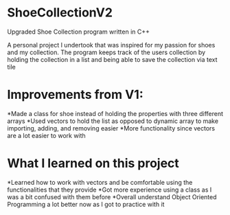 # ShoeCollectionV2
 Upgraded Shoe Collection program written in C++
 
 A personal project I undertook that was inspired for my passion for shoes and my collection.
 The program keeps track of the users collection by holding the collection in a list and being able to save the collection via text tile
 
 # Improvements from V1:
  *Made a class for shoe instead of holding the properties with three different arrays
  *Used vectors to hold the list as opposed to dynamic array to make importing, adding, and removing easier
  *More functionality since vectors are a lot easier to work with
  
  # What I learned on this project
   *Learned how to work with vectors and be comfortable using the functionalities that they provide
   *Got more experience using a class as I was a bit confused with them before
   *Overall understand Object Oriented Programming a lot better now as I got to practice with it
  
